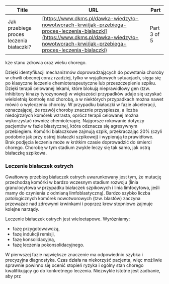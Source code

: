 | **Title**       | **URL**           | **Part**              |
|-----------------|-------------------|-----------------------|
| Jak przebiega proces leczenia białaczki?         | [https://www.dkms.pl/dawka-wiedzy/o-nowotworach-krwi/jak-przebiega-proces-leczenia-bialaczki](https://www.dkms.pl/dawka-wiedzy/o-nowotworach-krwi/jak-przebiega-proces-leczenia-bialaczki)    | Part 3 of 5          |

kże stanu zdrowia oraz wieku chorego.


Dzięki identyfikacji mechanizmów doprowadzających do powstania choroby w chwili obecnej coraz rzadziej, tylko w wyjątkowych sytuacjach, sięga się po klasyczne leczenie chemioterapeutyczne lub przeszczepienie szpiku. Dzięki terapii celowanej lekami, które blokują nieprawidłowy gen (tzw. inhibitory kinazy tyrozynowej) w większości przypadków udaje się uzyskać wieloletnią kontrolę nad chorobą, a w niektórych przypadkach można nawet mówić o wyleczeniu choroby. W przypadku białaczki w fazie akceleracji, oznaczającej, że rozwój choroby znacznie przyspiesza, a liczba niedojrzałych komórek wzrasta, oprócz terapii celowanej można wykorzystać również chemioterapię. Najgorsze rokowanie dotyczy pacjentów w fazie blastycznej, która odznacza się agresywnym przebiegiem. Komórki białaczkowe zajmują szpik, przekraczając 20% (czyli podobnie jak przy ostrej białaczki szpikowej) i wypierają te prawidłowe. Brak podjęcia leczenia może w krótkim czasie doprowadzić do śmierci chorego. Chorobę w tym stadium zwykle leczy się tak samo, jak ostrą białaczkę szpikowa.


### Leczenie białaczek ostrych


Gwałtowny przebieg białaczek ostrych uwarunkowany jest tym, że mutację przechodzą komórki w bardzo wczesnym stadium rozwoju (linia granulocytowa w przypadku białaczek szpikowych i linia limfocytowa, jeśli mamy do czynienia z odmianą limfoblastyczną). Bardzo szybko liczba patologicznych komórek nowotworowych (tzw. blastów) zaczyna przeważać nad zdrowymi krwinkami i poprzez krew stopniowo zajmuje kolejne narządy.


Leczenie białaczek ostrych jest wieloetapowe. Wyróżniamy:


* fazę przygotowawczą,
* fazę indukcji remisji,
* fazę konsolidacyjną,
* fazę leczenia pokonsolidacyjnego.


W pierwszej fazie największe znaczenie ma odpowiednio szybka i precyzyjna diagnostyka. Czas działa na niekorzyść pacjenta, więc możliwie sprawnie powinno się ocenić stopień ryzyka i ogólny stan chorego kwalifikujący go do konkretnego leczenia. Niezwykle istotne jest zadbanie, aby prz
